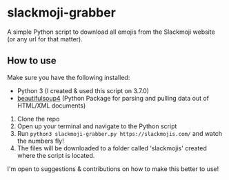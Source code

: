 # slackmoji-grabber
A simple Python script to download all emojis from the Slackmoji website (or any url for that matter).

## How to use

Make sure you have the following installed:
- Python 3 (I created & used this script on 3.7.0)
- [beautifulsoup4](https://www.crummy.com/software/BeautifulSoup/bs4/doc/) (Python Package for parsing and pulling data out of HTML/XML documents)

1. Clone the repo
2. Open up your terminal and navigate to the Python script
3. Run `python3 slackmoji-grabber.py https://slackmojis.com/` and watch the numbers fly!
4. The files will be downloaded to a folder called 'slackmojis' created where the script is located.

I'm open to suggestions & contributions on how to make this better to use!
